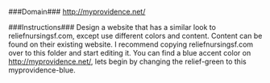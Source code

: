 ###Domain###
 http://myprovidence.net/

###Instructions###
Design a website that has a similar look to reliefnursingsf.com, except use different colors and content. Content can be found on their existing website. I recommend copying reliefnursingsf.com over to this folder and start editing it. You can find a blue accent color on http://myprovidence.net/, lets begin by changing the relief-green to this myprovidence-blue. 
